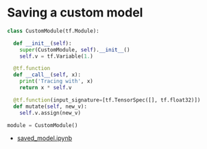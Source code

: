 # Saving a custom model

```python
class CustomModule(tf.Module):

  def __init__(self):
    super(CustomModule, self).__init__()
    self.v = tf.Variable(1.)

  @tf.function
  def __call__(self, x):
    print('Tracing with', x)
    return x * self.v

  @tf.function(input_signature=[tf.TensorSpec([], tf.float32)])
  def mutate(self, new_v):
    self.v.assign(new_v)

module = CustomModule()
```

- [saved_model.ipynb](https://colab.research.google.com/github/tensorflow/docs/blob/master/site/en/guide/saved_model.ipynb#scrollTo=8nfznDmHCW6F)
